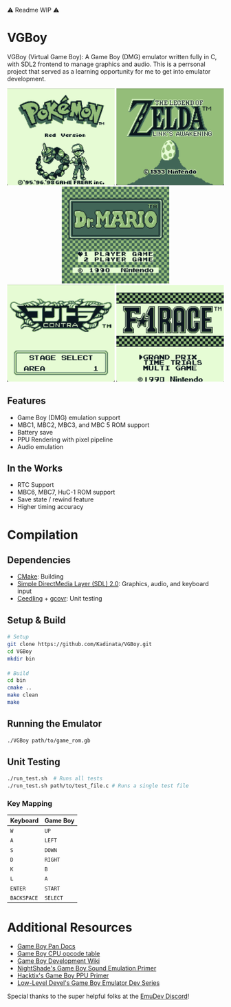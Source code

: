 ⚠️ Readme WIP ⚠️

# VGBoy

VGBoy (Virtual Game Boy): A Game Boy (DMG) emulator written fully in C, with SDL2 frontend to manage graphics and audio.
This is a perrsonal project that served as a learning opportunity for me to get into emulator development.

<div align="center">
  <img src="docs/images/Pokemon.png" width=250/>
  <img src="docs/images/Zelda.png" width=250/>
  <img src="docs/images/Dr_Mario.jpg" width=250/>
</div>
<div align="center">
  <img src="docs/images/Contra.png" width=250/>
  <img src="docs/images/F1_Race.jpg" width=250/>
</div>

## Features

- Game Boy (DMG) emulation support
- MBC1, MBC2, MBC3, and MBC 5 ROM support
- Battery save
- PPU Rendering with pixel pipeline
- Audio emulation

## In the Works

- RTC Support
- MBC6, MBC7, HuC-1 ROM support
- Save state / rewind feature
- Higher timing accuracy

# Compilation

## Dependencies

- [CMake](https://cmake.org/): Building
- [Simple DirectMedia Layer (SDL) 2.0](https://wiki.libsdl.org/SDL2/FrontPage): Graphics, audio, and keyboard input
- [Ceedling](https://www.throwtheswitch.org/ceedling) + [gcovr](https://github.com/gcovr/gcovr): Unit testing

## Setup & Build

```sh
# Setup
git clone https://github.com/Kadinata/VGBoy.git
cd VGBoy
mkdir bin

# Build
cd bin
cmake ..
make clean
make
```

## Running the Emulator

```sh
./VGBoy path/to/game_rom.gb
```

## Unit Testing

```sh
./run_test.sh  # Runs all tests
./run_test.sh path/to/test_file.c # Runs a single test file
```

### Key Mapping

| Keyboard | Game Boy |
| :--- | :--- |
| `W` | `UP` |
| `A` | `LEFT` |
| `S` | `DOWN` |
| `D` | `RIGHT` |
| `K` | `B` |
| `L` | `A` |
| `ENTER` | `START` |
| `BACKSPACE` | `SELECT` |

# Additional Resources

- [Game Boy Pan Docs](https://gbdev.io/pandocs/About.html)
- [Game Boy CPU opcode table](https://meganesu.github.io/generate-gb-opcodes/)
- [Game Boy Development Wiki](https://gbdev.gg8.se/wiki/articles/Main_Page)
- [NightShade's Game Boy Sound Emulation Primer](https://nightshade256.github.io/2021/03/27/gb-sound-emulation.html)
- [Hacktix's Game Boy PPU Primer](https://hacktix.github.io/GBEDG/ppu/)
- [Low-Level Devel's Game Boy Emulator Dev Series](https://www.youtube.com/playlist?list=PLVxiWMqQvhg_yk4qy2cSC3457wZJga_e5)

Special thanks to the super helpful folks at the [EmuDev Discord](https://discord.com/invite/dkmJAes)!
